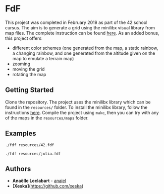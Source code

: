 # FdF

This project was completed in February 2019 as part of the 42 school cursus. The aim is to generate a grid using the minilibx visual library from map files. The complete instruction can be found [here](https://github.com/Binary-Hackers/42_Subjects/blob/master/00_Projects/03_Graphic/fdf.pdf).
As an added bonus, this project offers:
* different color schemes (one generated from the map, a static rainbow, a changing rainbow, and one generated from the altitude given on the map to emulate a terrain map)
* zooming
* moving the grid
* rotating the map

## Getting Started

Clone the repository. The project uses the minilibx library which can be found in the `resources/` folder. To install the minilibx library, follow the instructions [here](https://github.com/pbondoer/MinilibX).
Compile the project using `make`, then you can try with any of the maps in the `resources/maps` folder.

## Examples

```
./fdf resources/42.fdf
```
```
./fdf resources/julia.fdf
```

## Authors

* **Anaëlle Leclabart** - [anaiel](https://github.com/anaiel)
* **[Xeska]**(https://github.com/xeska)
